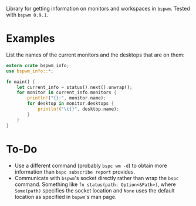 Library for getting information on monitors and workspaces in `bspwm`.
Tested with `bspwm 0.9.1`.

# Examples

List the names of the current monitors and the desktops that are on them:

````rust
extern crate bspwm_info;
use bspwm_info::*;

fn main() {
    let current_info = status().next().unwrap();
    for monitor in current_info.monitors {
        println!("{}:", monitor.name);
        for desktop in monitor.desktops {
            println!("\t{}", desktop.name);
        }
    }
}
````

# To-Do

* Use a different command (probably `bspc wm -d`) to obtain more information than
    `bspc subscribe report` provides.
* Communicate with `bspwm`'s socket directly rather than wrap the `bspc` command.
    Something like `fn status(path: Option<&Path>)`, where `Some(path)` specifies
    the socket location and `None` uses the default location as specified in
    `bspwm`'s man page.
